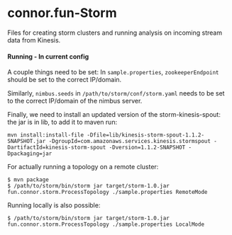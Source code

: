 # connor.fun-Storm
Files for creating storm clusters and running analysis on incoming stream data from Kinesis.

#### Running - In current config
A couple things need to be set: In `sample.properties`, `zookeeperEndpoint` should be set to the correct IP/domain.

Similarly, `nimbus.seeds` in `/path/to/storm/conf/storm.yaml` needs to be set to the correct IP/domain of the nimbus server.

Finally, we need to install an updated version of the storm-kinesis-spout: the jar is in lib, to add it to maven run:
```
mvn install:install-file -Dfile=lib/kinesis-storm-spout-1.1.2-SNAPSHOT.jar -DgroupId=com.amazonaws.services.kinesis.stormspout -DartifactId=kinesis-storm-spout -Dversion=1.1.2-SNAPSHOT -Dpackaging=jar
```

For actually running a topology on a remote cluster:
```
$ mvn package
$ /path/to/storm/bin/storm jar target/storm-1.0.jar fun.connor.storm.ProcessTopology ./sample.properties RemoteMode
```

Running locally is also possible:
```
$ /path/to/storm/bin/storm jar target/storm-1.0.jar fun.connor.storm.ProcessTopology ./sample.properties LocalMode
```

